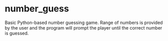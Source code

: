 # number_guess
Basic Python-based number guessing game. Range of numbers is provided by the user and the program will prompt the player until the correct number is guessed.
